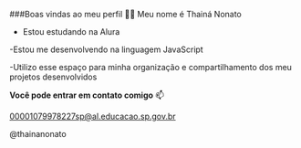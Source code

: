 ###Boas vindas ao meu perfil 💙💙
Meu nome é Thainá Nonato

- Estou estudando na Alura

-Estou me desenvolvendo na linguagem JavaScript

-Utilizo esse espaço para minha organização e compartilhamento dos meu projetos desenvolvidos 

**Você pode entrar em contato comigo** 📫

00001079978227sp@al.educacao.sp.gov.br

@thainanonato
